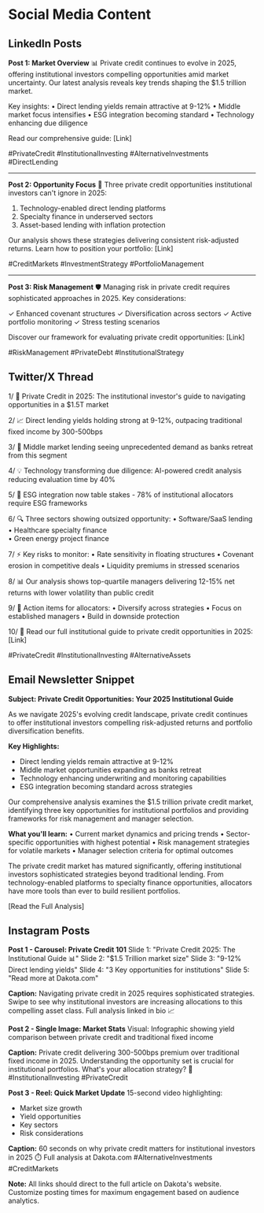 # Social Media Content

## LinkedIn Posts

**Post 1: Market Overview**
📊 Private credit continues to evolve in 2025, offering institutional investors compelling opportunities amid market uncertainty. Our latest analysis reveals key trends shaping the $1.5 trillion market.

Key insights:
• Direct lending yields remain attractive at 9-12%
• Middle market focus intensifies 
• ESG integration becoming standard
• Technology enhancing due diligence

Read our comprehensive guide: [Link]

#PrivateCredit #InstitutionalInvesting #AlternativeInvestments #DirectLending

---

**Post 2: Opportunity Focus**
🎯 Three private credit opportunities institutional investors can't ignore in 2025:

1. Technology-enabled direct lending platforms
2. Specialty finance in underserved sectors
3. Asset-based lending with inflation protection

Our analysis shows these strategies delivering consistent risk-adjusted returns. Learn how to position your portfolio: [Link]

#CreditMarkets #InvestmentStrategy #PortfolioManagement

---

**Post 3: Risk Management**
🛡️ Managing risk in private credit requires sophisticated approaches in 2025. Key considerations:

✓ Enhanced covenant structures
✓ Diversification across sectors
✓ Active portfolio monitoring
✓ Stress testing scenarios

Discover our framework for evaluating private credit opportunities: [Link]

#RiskManagement #PrivateDebt #InstitutionalStrategy

## Twitter/X Thread

1/ 🚀 Private Credit in 2025: The institutional investor's guide to navigating opportunities in a $1.5T market

2/ 📈 Direct lending yields holding strong at 9-12%, outpacing traditional fixed income by 300-500bps

3/ 🎯 Middle market lending seeing unprecedented demand as banks retreat from this segment

4/ 💡 Technology transforming due diligence: AI-powered credit analysis reducing evaluation time by 40%

5/ 🌱 ESG integration now table stakes - 78% of institutional allocators require ESG frameworks

6/ 🔍 Three sectors showing outsized opportunity:
   • Software/SaaS lending
   • Healthcare specialty finance  
   • Green energy project finance

7/ ⚡ Key risks to monitor:
   • Rate sensitivity in floating structures
   • Covenant erosion in competitive deals
   • Liquidity premiums in stressed scenarios

8/ 📊 Our analysis shows top-quartile managers delivering 12-15% net returns with lower volatility than public credit

9/ 🎯 Action items for allocators:
   • Diversify across strategies
   • Focus on established managers
   • Build in downside protection

10/ 📖 Read our full institutional guide to private credit opportunities in 2025: [Link]

#PrivateCredit #InstitutionalInvesting #AlternativeAssets

## Email Newsletter Snippet

**Subject: Private Credit Opportunities: Your 2025 Institutional Guide**

As we navigate 2025's evolving credit landscape, private credit continues to offer institutional investors compelling risk-adjusted returns and portfolio diversification benefits.

**Key Highlights:**
- Direct lending yields remain attractive at 9-12%
- Middle market opportunities expanding as banks retreat
- Technology enhancing underwriting and monitoring capabilities
- ESG integration becoming standard across strategies

Our comprehensive analysis examines the $1.5 trillion private credit market, identifying three key opportunities for institutional portfolios and providing frameworks for risk management and manager selection.

**What you'll learn:**
• Current market dynamics and pricing trends
• Sector-specific opportunities with highest potential
• Risk management strategies for volatile markets
• Manager selection criteria for optimal outcomes

The private credit market has matured significantly, offering institutional investors sophisticated strategies beyond traditional lending. From technology-enabled platforms to specialty finance opportunities, allocators have more tools than ever to build resilient portfolios.

[Read the Full Analysis]

## Instagram Posts

**Post 1 - Carousel: Private Credit 101**
Slide 1: "Private Credit 2025: The Institutional Guide 📊"
Slide 2: "$1.5 Trillion market size"
Slide 3: "9-12% Direct lending yields"
Slide 4: "3 Key opportunities for institutions"
Slide 5: "Read more at Dakota.com"

**Caption:** Navigating private credit in 2025 requires sophisticated strategies. Swipe to see why institutional investors are increasing allocations to this compelling asset class. Full analysis linked in bio 📈

**Post 2 - Single Image: Market Stats**
Visual: Infographic showing yield comparison between private credit and traditional fixed income

**Caption:** Private credit delivering 300-500bps premium over traditional fixed income in 2025. Understanding the opportunity set is crucial for institutional portfolios. What's your allocation strategy? 🎯 #InstitutionalInvesting #PrivateCredit

**Post 3 - Reel: Quick Market Update**
15-second video highlighting:
- Market size growth
- Yield opportunities
- Key sectors
- Risk considerations

**Caption:** 60 seconds on why private credit matters for institutional investors in 2025 ⏱️ Full analysis at Dakota.com #AlternativeInvestments #CreditMarkets

**Note:** All links should direct to the full article on Dakota's website. Customize posting times for maximum engagement based on audience analytics.